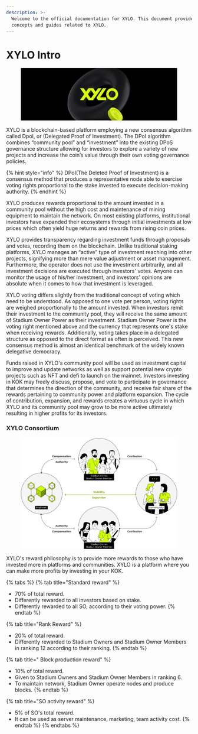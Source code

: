 ```yaml
---
description: >-
  Welcome to the official documentation for XYLO. This document provides
  concepts and guides related to XYLO.
---
```


# XYLO Intro

<figure><img src=".gitbook/assets/Frame 19.png" alt=""><figcaption></figcaption></figure>

XYLO is a blockchain-based platform employing a new consensus algorithm called DpoI, or (Delegated Proof of Investment). The DPoI algorithm combines “community pool” and “investment” into the existing DPoS governance structure allowing for investors to explore a variety of new projects and increase the coin’s value through their own voting governance policies.

{% hint style="info" %}
DPoI(The Deleted Proof of Investment) is a consensus method that produces a representative node able to exercise voting rights proportional to the stake invested to execute decision-making authority.
{% endhint %}

XYLO produces rewards proportional to the amount invested in a community pool without the high cost and maintenance of mining equipment to maintain the network. On most existing platforms, institutional investors have expanded their ecosystems through initial investments at low prices which often yield huge returns and rewards from rising coin prices.

XYLO provides transparency regarding investment funds through proposals and votes, recording them on the blockchain. Unlike traditional staking platforms, XYLO manages an “active” type of investment reaching into other projects, signifying more than mere value adjustment or asset management. Furthermore, the operator does not use the investment arbitrarily, and all investment decisions are executed through investors' votes. Anyone can monitor the usage of his/her investment, and investors' opinions are absolute when it comes to how that investment is leveraged.

XYLO voting differs slightly from the traditional concept of voting which need to be understood. As opposed to one vote per person, voting rights are weighed proportionally to the amount invested. When investors remit their investment to the community pool, they will receive the same amount of Stadium Owner Power as their investment. Stadium Owner Power is the voting right mentioned above and the currency that represents one's stake when receiving rewards. Additionally, voting takes place in a delegated structure as opposed to the direct format as often is perceived. This new consensus method is almost an identical benchmark of the widely known delegative democracy.

Funds raised in XYLO's community pool will be used as investment capital to improve and update networks as well as support potential new crypto projects such as NFT and defi to launch on the mainnet. Investors investing in KOK may freely discuss, propose, and vote to participate in governance that determines the direction of the community, and receive fair share of the rewards pertaining to community power and platform expansion. The cycle of contribution, expansion, and rewards creates a virtuous cycle in which XYLO and its community pool may grow to be more active ultimately resulting in higher profits for its investors.

### XYLO Consortium

<figure><img src=".gitbook/assets/Group 181.png" alt=""><figcaption></figcaption></figure>

XYLO's reward philosophy is to provide more rewards to those who have invested more in platforms and communities. XYLO is a platform where you can make more profits by investing in your KOK.

{% tabs %}
{% tab title="Standard reward" %}
* 70% of total reward.
* Differently rewarded to all investors based on stake.
* Differently rewarded to all SO, according to their voting power.
{% endtab %}

{% tab title="Rank Reward" %}
* 20% of total reward.
* Differently rewarded to Stadium Owners and Stadium Owner Members in ranking 12 according to their ranking.
{% endtab %}

{% tab title=" Block production reward" %}
* 10% of total reward.
* Given to Stadium Owners and Stadium Owner Members in ranking 6.
* To maintain network, Stadium Owner operate nodes and produce blocks.
{% endtab %}

{% tab title="SO activity reward" %}
* 5% of SO's total reward.
* It can be used as server maintenance, marketing, team activity cost.
{% endtab %}
{% endtabs %}
